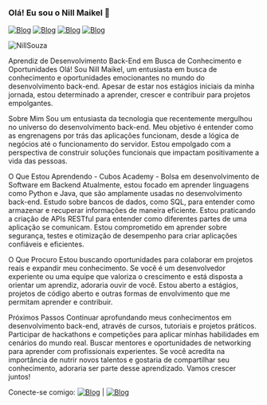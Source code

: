 ### Olá! Eu sou o Nill Maikel 👋


[![Blog](https://img.shields.io/badge/GitHub-100000?style=for-the-badge&logo=github&logoColor=white)](https://github.com/NillSouza)
[![Blog](https://img.shields.io/badge/JavaScript-F7DF1E?style=for-the-badge&logo=javascript&logoColor=black)](https://cubos.academy)
[![Blog](https://img.shields.io/badge/Node.js-43853D?style=for-the-badge&logo=node.js&logoColor=white)](https://cubos.academy)
[![Blog](https://img.shields.io/badge/MySQL-00000F?style=for-the-badge&logo=mysql&logoColor=white)](https://cubos.academy)




![NillSouza](https://github-readme-stats.vercel.app/api/top-langs/?username=NillSouza&hide_progress=true)




Aprendiz de Desenvolvimento Back-End em Busca de Conhecimento e Oportunidades
Olá! Sou Nill Maikel, um entusiasta em busca de conhecimento e oportunidades emocionantes no mundo do desenvolvimento back-end. Apesar de estar nos estágios iniciais da minha jornada, estou determinado a aprender, crescer e contribuir para projetos empolgantes.

Sobre Mim
Sou um entusiasta da tecnologia que recentemente mergulhou no universo do desenvolvimento back-end. Meu objetivo é entender como as engrenagens por trás das aplicações funcionam, desde a lógica de negócios até o funcionamento do servidor. Estou empolgado com a perspectiva de construir soluções funcionais que impactam positivamente a vida das pessoas.

O Que Estou Aprendendo - Cubos Academy - Bolsa em desenvolvimento de Software em Backend
Atualmente, estou focado em aprender linguagens como Python e Java, que são amplamente usadas no desenvolvimento back-end.
Estudo sobre bancos de dados, como SQL, para entender como armazenar e recuperar informações de maneira eficiente.
Estou praticando a criação de APIs RESTful para entender como diferentes partes de uma aplicação se comunicam.
Estou comprometido em aprender sobre segurança, testes e otimização de desempenho para criar aplicações confiáveis e eficientes.

O Que Procuro
Estou buscando oportunidades para colaborar em projetos reais e expandir meu conhecimento. Se você é um desenvolvedor experiente ou uma equipe que valoriza o crescimento e está disposta a orientar um aprendiz, adoraria ouvir de você. Estou aberto a estágios, projetos de código aberto e outras formas de envolvimento que me permitam aprender e contribuir.

Próximos Passos
Continuar aprofundando meus conhecimentos em desenvolvimento back-end, através de cursos, tutoriais e projetos práticos.
Participar de hackathons e competições para aplicar minhas habilidades em cenários do mundo real.
Buscar mentores e oportunidades de networking para aprender com profissionais experientes.
Se você acredita na importância de nutrir novos talentos e gostaria de compartilhar seu conhecimento, adoraria ser parte desse aprendizado. Vamos crescer juntos!

Conecte-se comigo: [![Blog](https://img.shields.io/badge/LinkedIn-0077B5?style=for-the-badge&logo=linkedin&logoColor=white)](https://www.linkedin.com/in/nill-maikel-1580b7179/) |  [![Blog](https://img.shields.io/badge/Gmail-D14836?style=for-the-badge&logo=gmail&logoColor=white)](nillmaikel@gmail.com)

